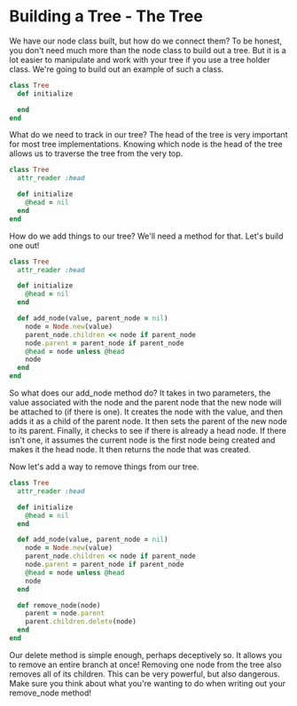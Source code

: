 # Building a Tree - The Tree
We have our node class built, but how do we connect them? To be honest, you don't need much more than the node class to build out a tree. But it is a lot easier to manipulate and work with your tree if you use a tree holder class. We're going to build out an example of such a class.

```ruby
class Tree
  def initialize

  end
end
```

What do we need to track in our tree? The head of the tree is very important for most tree implementations. Knowing which node is the head of the tree allows us to traverse the tree from the very top.

```ruby
class Tree
  attr_reader :head

  def initialize
    @head = nil
  end
end
```

How do we add things to our tree? We'll need a method for that. Let's build one out!

```ruby
class Tree
  attr_reader :head

  def initialize
    @head = nil
  end

  def add_node(value, parent_node = nil)
    node = Node.new(value)
    parent_node.children << node if parent_node
    node.parent = parent_node if parent_node
    @head = node unless @head
    node
  end
end
```

So what does our add_node method do? It takes in two parameters, the value associated with the node and the parent node that the new node will be attached to (if there is one). It creates the node with the value, and then adds it as a child of the parent node. It then sets the parent of the new node to its parent. Finally, it checks to see if there is already a head node. If there isn't one, it assumes the current node is the first node being created and makes it the head node. It then returns the node that was created.

Now let's add a way to remove things from our tree.

```ruby
class Tree
  attr_reader :head

  def initialize
    @head = nil
  end

  def add_node(value, parent_node = nil)
    node = Node.new(value)
    parent_node.children << node if parent_node
    node.parent = parent_node if parent_node
    @head = node unless @head
    node
  end

  def remove_node(node)
    parent = node.parent
    parent.children.delete(node)
  end
end
```

Our delete method is simple enough, perhaps deceptively so. It allows you to remove an entire branch at once! Removing one node from the tree also removes all of its children. This can be very powerful, but also dangerous. Make sure you think about what you're wanting to do when writing out your remove_node method!

